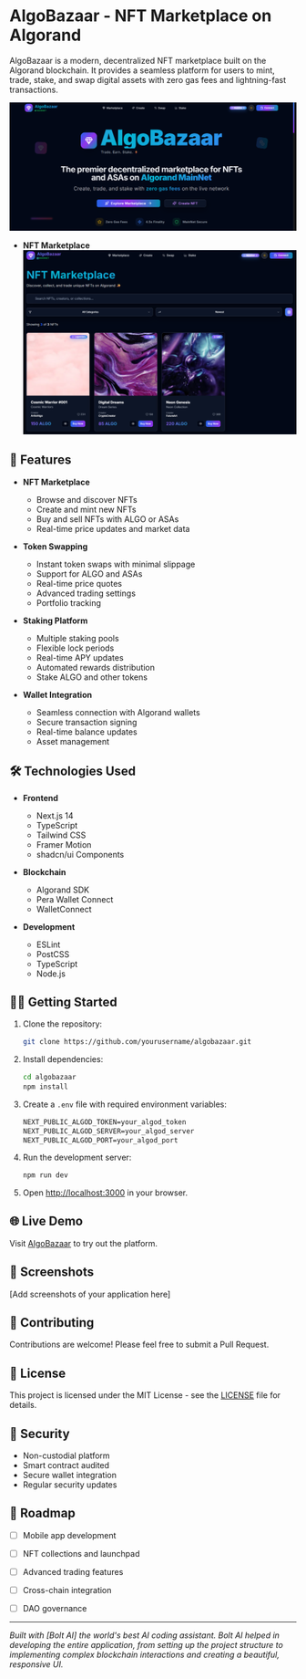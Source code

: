 # AlgoBazaar - NFT Marketplace on Algorand

AlgoBazaar is a modern, decentralized NFT marketplace built on the Algorand blockchain. It provides a seamless platform for users to mint, trade, stake, and swap digital assets with zero gas fees and lightning-fast transactions.

![AlgoBazaar](https://github.com/Sravan466/AlgoBazaar/blob/main/ScreenShots/Screenshot%202025-06-30%20175710.png)
- **NFT Marketplace**
![AlgoBazaar](https://github.com/Sravan466/AlgoBazaar/blob/main/ScreenShots/Screenshot%202025-06-30%20175742.png)


## 🚀 Features

- **NFT Marketplace**
  - Browse and discover NFTs
  - Create and mint new NFTs
  - Buy and sell NFTs with ALGO or ASAs
  - Real-time price updates and market data

- **Token Swapping**
  - Instant token swaps with minimal slippage
  - Support for ALGO and ASAs
  - Real-time price quotes
  - Advanced trading settings
  - Portfolio tracking

- **Staking Platform**
  - Multiple staking pools
  - Flexible lock periods
  - Real-time APY updates
  - Automated rewards distribution
  - Stake ALGO and other tokens

- **Wallet Integration**
  - Seamless connection with Algorand wallets
  - Secure transaction signing
  - Real-time balance updates
  - Asset management

## 🛠️ Technologies Used

- **Frontend**
  - Next.js 14
  - TypeScript
  - Tailwind CSS
  - Framer Motion
  - shadcn/ui Components

- **Blockchain**
  - Algorand SDK
  - Pera Wallet Connect
  - WalletConnect

- **Development**
  - ESLint
  - PostCSS
  - TypeScript
  - Node.js

## 🏃‍♂️ Getting Started

1. Clone the repository:
   ```bash
   git clone https://github.com/yourusername/algobazaar.git
   ```

2. Install dependencies:
   ```bash
   cd algobazaar
   npm install
   ```

3. Create a `.env` file with required environment variables:
   ```env
   NEXT_PUBLIC_ALGOD_TOKEN=your_algod_token
   NEXT_PUBLIC_ALGOD_SERVER=your_algod_server
   NEXT_PUBLIC_ALGOD_PORT=your_algod_port
   ```

4. Run the development server:
   ```bash
   npm run dev
   ```

5. Open [http://localhost:3000](http://localhost:3000) in your browser.

## 🌐 Live Demo

Visit [AlgoBazaar](https://your-demo-url.com) to try out the platform.

## 📱 Screenshots

[Add screenshots of your application here]

## 🤝 Contributing

Contributions are welcome! Please feel free to submit a Pull Request.

## 📄 License

This project is licensed under the MIT License - see the [LICENSE](LICENSE) file for details.

## 🔐 Security

- Non-custodial platform
- Smart contract audited
- Secure wallet integration
- Regular security updates

## 🎯 Roadmap

- [ ] Mobile app development
- [ ] NFT collections and launchpad
- [ ] Advanced trading features
- [ ] Cross-chain integration
- [ ] DAO governance


---

*Built with [Bolt AI] the world's best AI coding assistant. Bolt AI helped in developing the entire application, from setting up the project structure to implementing complex blockchain interactions and creating a beautiful, responsive UI.*
